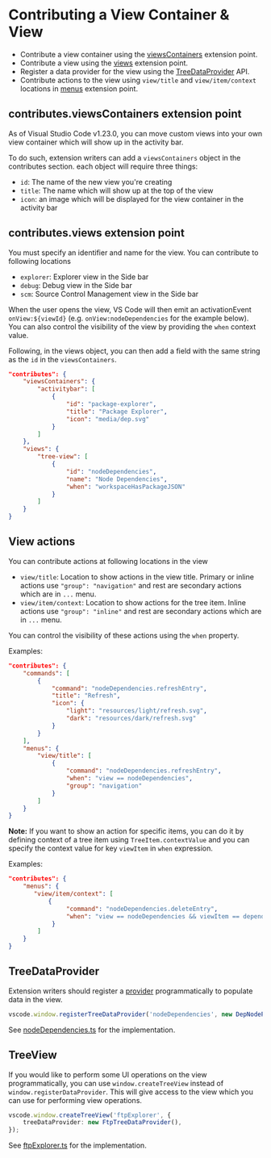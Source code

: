 # Contributing a View Container & View

-   Contribute a view container using the
    [viewsContainers](https://code.visualstudio.com/api/references/contribution-points#contributes.viewsContainers)
    extension point.
-   Contribute a view using the
    [views](https://code.visualstudio.com/api/references/contribution-points#contributes.views)
    extension point.
-   Register a data provider for the view using the
    [TreeDataProvider](https://code.visualstudio.com/api/references/vscode-api#_TreeDataProvider)
    API.
-   Contribute actions to the view using `view/title` and `view/item/context`
    locations in
    [menus](https://code.visualstudio.com/api/references/contribution-points#contributesmenus)
    extension point.

## contributes.viewsContainers extension point

As of Visual Studio Code v1.23.0, you can move custom views into your own view
container which will show up in the activity bar.

To do such, extension writers can add a `viewsContainers` object in the
contributes section. each object will require three things:

-   `id`: The name of the new view you're creating
-   `title`: The name which will show up at the top of the view
-   `icon`: an image which will be displayed for the view container in the
    activity bar

## contributes.views extension point

You must specify an identifier and name for the view. You can contribute to
following locations

-   `explorer`: Explorer view in the Side bar
-   `debug`: Debug view in the Side bar
-   `scm`: Source Control Management view in the Side bar

When the user opens the view, VS Code will then emit an activationEvent
`onView:${viewId}` (e.g. `onView:nodeDependencies` for the example below). You
can also control the visibility of the view by providing the `when` context
value.

Following, in the views object, you can then add a field with the same string as
the `id` in the `viewsContainers`.

```json
"contributes": {
    "viewsContainers": {
        "activitybar": [
            {
                "id": "package-explorer",
                "title": "Package Explorer",
                "icon": "media/dep.svg"
            }
        ]
    },
    "views": {
        "tree-view": [
            {
                "id": "nodeDependencies",
                "name": "Node Dependencies",
                "when": "workspaceHasPackageJSON"
            }
        ]
    }
}
```

## View actions

You can contribute actions at following locations in the view

-   `view/title`: Location to show actions in the view title. Primary or inline
    actions use `"group": "navigation"` and rest are secondary actions which are
    in `...` menu.
-   `view/item/context`: Location to show actions for the tree item. Inline
    actions use `"group": "inline"` and rest are secondary actions which are in
    `...` menu.

You can control the visibility of these actions using the `when` property.

Examples:

```json
"contributes": {
    "commands": [
        {
            "command": "nodeDependencies.refreshEntry",
            "title": "Refresh",
            "icon": {
                "light": "resources/light/refresh.svg",
                "dark": "resources/dark/refresh.svg"
            }
        }
    ],
    "menus": {
        "view/title": [
            {
                "command": "nodeDependencies.refreshEntry",
                "when": "view == nodeDependencies",
                "group": "navigation"
            }
        ]
    }
}
```

**Note:** If you want to show an action for specific items, you can do it by
defining context of a tree item using `TreeItem.contextValue` and you can
specify the context value for key `viewItem` in `when` expression.

Examples:

```json
"contributes": {
    "menus": {
       "view/item/context": [
           {
                "command": "nodeDependencies.deleteEntry",
                "when": "view == nodeDependencies && viewItem == dependency"
            }
        ]
    }
}
```

## TreeDataProvider

Extension writers should register a
[provider](https://code.visualstudio.com/api/references/vscode-api#TreeDataProvider)
programmatically to populate data in the view.

```typescript
vscode.window.registerTreeDataProvider('nodeDependencies', new DepNodeProvider());
```

See [nodeDependencies.ts](src/nodeDependencies.ts) for the implementation.

## TreeView

If you would like to perform some UI operations on the view programmatically,
you can use `window.createTreeView` instead of `window.registerDataProvider`.
This will give access to the view which you can use for performing view
operations.

```typescript
vscode.window.createTreeView('ftpExplorer', {
	treeDataProvider: new FtpTreeDataProvider(),
});
```

See [ftpExplorer.ts](src/ftpExplorer.ts) for the implementation.
